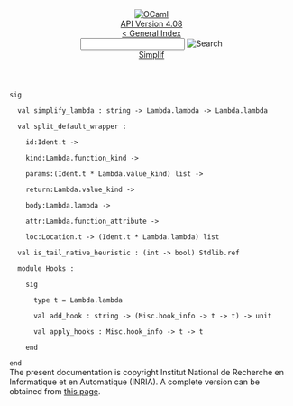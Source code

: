 <!-- ((! set title API !)) ((! set documentation !)) ((! set api !)) ((! set nobreadcrumb !)) -->
<div class="api"><header><nav class="toc brand"><a class="brand" href="https://ocaml.org/"><img src="colour-logo-gray.svg" class="svg" alt="OCaml"></a></nav><nav class="toc"><div class="toc_version"><a href="/docs" id="version-select">API Version 4.08</a></div><a href="index.html">&lt; General Index</a><div class="api_search"><input type="text" name="apisearch" id="api_search" oninput="mySearch(false);" onkeypress="this.oninput();" onclick="this.oninput();" onpaste="this.oninput();">
<img src="search_icon.svg" alt="Search" class="svg" onclick="mySearch(false)"></div>
<div id="search_results"></div><div class="toc_title"><a href="Simplif.html">Simplif</a></div><ul></ul></nav></header>
<code class="code"><span class="keyword">sig</span><br>
&nbsp;&nbsp;<span class="keyword">val</span>&nbsp;simplify_lambda&nbsp;:&nbsp;string&nbsp;<span class="keywordsign">-&gt;</span>&nbsp;<span class="constructor">Lambda</span>.lambda&nbsp;<span class="keywordsign">-&gt;</span>&nbsp;<span class="constructor">Lambda</span>.lambda<br>
&nbsp;&nbsp;<span class="keyword">val</span>&nbsp;split_default_wrapper&nbsp;:<br>
&nbsp;&nbsp;&nbsp;&nbsp;id:<span class="constructor">Ident</span>.t&nbsp;<span class="keywordsign">-&gt;</span><br>
&nbsp;&nbsp;&nbsp;&nbsp;kind:<span class="constructor">Lambda</span>.function_kind&nbsp;<span class="keywordsign">-&gt;</span><br>
&nbsp;&nbsp;&nbsp;&nbsp;params:(<span class="constructor">Ident</span>.t&nbsp;*&nbsp;<span class="constructor">Lambda</span>.value_kind)&nbsp;list&nbsp;<span class="keywordsign">-&gt;</span><br>
&nbsp;&nbsp;&nbsp;&nbsp;return:<span class="constructor">Lambda</span>.value_kind&nbsp;<span class="keywordsign">-&gt;</span><br>
&nbsp;&nbsp;&nbsp;&nbsp;body:<span class="constructor">Lambda</span>.lambda&nbsp;<span class="keywordsign">-&gt;</span><br>
&nbsp;&nbsp;&nbsp;&nbsp;attr:<span class="constructor">Lambda</span>.function_attribute&nbsp;<span class="keywordsign">-&gt;</span><br>
&nbsp;&nbsp;&nbsp;&nbsp;loc:<span class="constructor">Location</span>.t&nbsp;<span class="keywordsign">-&gt;</span>&nbsp;(<span class="constructor">Ident</span>.t&nbsp;*&nbsp;<span class="constructor">Lambda</span>.lambda)&nbsp;list<br>
&nbsp;&nbsp;<span class="keyword">val</span>&nbsp;is_tail_native_heuristic&nbsp;:&nbsp;(int&nbsp;<span class="keywordsign">-&gt;</span>&nbsp;bool)&nbsp;<span class="constructor">Stdlib</span>.ref<br>
&nbsp;&nbsp;<span class="keyword">module</span>&nbsp;<span class="constructor">Hooks</span>&nbsp;:<br>
&nbsp;&nbsp;&nbsp;&nbsp;<span class="keyword">sig</span><br>
&nbsp;&nbsp;&nbsp;&nbsp;&nbsp;&nbsp;<span class="keyword">type</span>&nbsp;t&nbsp;=&nbsp;<span class="constructor">Lambda</span>.lambda<br>
&nbsp;&nbsp;&nbsp;&nbsp;&nbsp;&nbsp;<span class="keyword">val</span>&nbsp;add_hook&nbsp;:&nbsp;string&nbsp;<span class="keywordsign">-&gt;</span>&nbsp;(<span class="constructor">Misc</span>.hook_info&nbsp;<span class="keywordsign">-&gt;</span>&nbsp;t&nbsp;<span class="keywordsign">-&gt;</span>&nbsp;t)&nbsp;<span class="keywordsign">-&gt;</span>&nbsp;unit<br>
&nbsp;&nbsp;&nbsp;&nbsp;&nbsp;&nbsp;<span class="keyword">val</span>&nbsp;apply_hooks&nbsp;:&nbsp;<span class="constructor">Misc</span>.hook_info&nbsp;<span class="keywordsign">-&gt;</span>&nbsp;t&nbsp;<span class="keywordsign">-&gt;</span>&nbsp;t<br>
&nbsp;&nbsp;&nbsp;&nbsp;<span class="keyword">end</span><br>
<span class="keyword">end</span></code>
<div class="copyright">The present documentation is copyright Institut National de Recherche en Informatique et en Automatique (INRIA). A complete version can be obtained from <a href="http://caml.inria.fr/pub/docs/manual-ocaml/">this page</a>.</div></div>